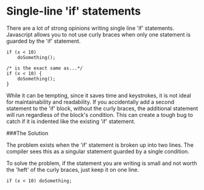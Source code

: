 # Single-line 'if' statements

There are a lot of strong opinions writing single line 'if' statements. Javascript allows you to not use curly braces when only one statement is guarded by the 'if' statement.

```
if (x < 10)
	doSomething();

/* is the exact same as...*/
if (x < 10) {
	doSomething();
}
```

 While it can be tempting, since it saves time and keystrokes, it is not ideal for maintainability and readability. If you accidentally add a second statement to the 'if' block, without the curly braces, the additional statement will run regardless of the block's condition. This can create a tough bug to catch if it is indented like the existing 'if' statement. 

 ###The Solution

 The problem exists when the 'if' statement is broken up into two lines. The compiler sees this as a singular statement guarded by a single condition.

To solve the problem, if the statement you are writing is small and not worth the 'heft' of the curly braces, just keep it on one line.

```
if (x < 10) doSomething;
```